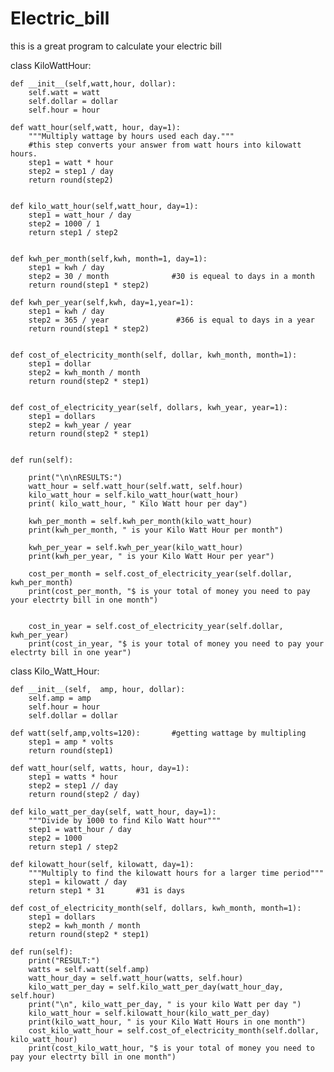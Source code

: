 # Electric_bill
this is a great program to calculate your electric bill


class KiloWattHour:

    def __init__(self,watt,hour, dollar):
        self.watt = watt
        self.dollar = dollar
        self.hour = hour

    def watt_hour(self,watt, hour, day=1):
        """Multiply wattage by hours used each day."""
        #this step converts your answer from watt hours into kilowatt hours.
        step1 = watt * hour
        step2 = step1 / day
        return round(step2)


    def kilo_watt_hour(self,watt_hour, day=1):
        step1 = watt_hour / day
        step2 = 1000 / 1
        return step1 / step2


    def kwh_per_month(self,kwh, month=1, day=1):
        step1 = kwh / day
        step2 = 30 / month              #30 is equeal to days in a month
        return round(step1 * step2)

    def kwh_per_year(self,kwh, day=1,year=1):
        step1 = kwh / day
        step2 = 365 / year               #366 is equal to days in a year
        return round(step1 * step2)


    def cost_of_electricity_month(self, dollar, kwh_month, month=1):
        step1 = dollar
        step2 = kwh_month / month
        return round(step2 * step1)


    def cost_of_electricity_year(self, dollars, kwh_year, year=1):
        step1 = dollars
        step2 = kwh_year / year
        return round(step2 * step1)


    def run(self):

        print("\n\nRESULTS:")
        watt_hour = self.watt_hour(self.watt, self.hour)
        kilo_watt_hour = self.kilo_watt_hour(watt_hour)
        print( kilo_watt_hour, " Kilo Watt hour per day")

        kwh_per_month = self.kwh_per_month(kilo_watt_hour)
        print(kwh_per_month, " is your Kilo Watt Hour per month")

        kwh_per_year = self.kwh_per_year(kilo_watt_hour)
        print(kwh_per_year, " is your Kilo Watt Hour per year")

        cost_per_month = self.cost_of_electricity_year(self.dollar, kwh_per_month)
        print(cost_per_month, "$ is your total of money you need to pay your electrty bill in one month")


        cost_in_year = self.cost_of_electricity_year(self.dollar, kwh_per_year)
        print(cost_in_year, "$ is your total of money you need to pay your electrty bill in one year")


class Kilo_Watt_Hour:

    def __init__(self,  amp, hour, dollar):
        self.amp = amp
        self.hour = hour
        self.dollar = dollar

    def watt(self,amp,volts=120):       #getting wattage by multipling
        step1 = amp * volts
        return round(step1)

    def watt_hour(self, watts, hour, day=1):
        step1 = watts * hour
        step2 = step1 // day
        return round(step2 / day)

    def kilo_watt_per_day(self, watt_hour, day=1):
        """Divide by 1000 to find Kilo Watt hour"""
        step1 = watt_hour / day
        step2 = 1000
        return step1 / step2

    def kilowatt_hour(self, kilowatt, day=1):
        """Multiply to find the kilowatt hours for a larger time period"""
        step1 = kilowatt / day
        return step1 * 31       #31 is days

    def cost_of_electricity_month(self, dollars, kwh_month, month=1):
        step1 = dollars
        step2 = kwh_month / month
        return round(step2 * step1)

    def run(self):
        print("RESULT:")
        watts = self.watt(self.amp)
        watt_hour_day = self.watt_hour(watts, self.hour)
        kilo_watt_per_day = self.kilo_watt_per_day(watt_hour_day, self.hour)
        print("\n", kilo_watt_per_day, " is your kilo Watt per day ")
        kilo_watt_hour = self.kilowatt_hour(kilo_watt_per_day)
        print(kilo_watt_hour, " is your Kilo Watt Hours in one month")
        cost_kilo_watt_hour = self.cost_of_electricity_month(self.dollar, kilo_watt_hour)
        print(cost_kilo_watt_hour, "$ is your total of money you need to pay your electrty bill in one month")

